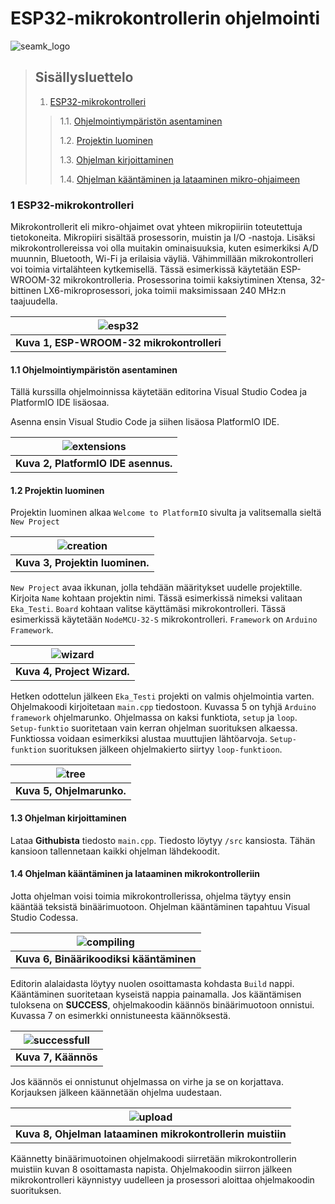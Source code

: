 [seamk_logo]:   /img/seamk_watermark.png
[esp32]:        /img/esp32.jpg
[extensions]:   /img/extensions.png
[creation]:     /img/create_project.png
[wizard]:       /img/project_wizard.png
[tree]:         /img/program_tree.png
[compiling]:    /img/compiling.png
[successfull]:  /img/successful_compilation.png
[upload]:       /img/upload_program.png

# ESP32-mikrokontrollerin ohjelmointi

![seamk_logo]

> ## Sisällysluettelo
>
> 1. [ESP32-mikrokontrolleri](#1-ESP32-mikrokontrolleri)
>
>> 1.1. [Ohjelmointiympäristön asentaminen](#11-ohjelmointiympäristön-asentaminen)
>>
>> 1.2. [Projektin luominen](#12-projektin-luominen)
>>
>> 1.3. [Ohjelman kirjoittaminen](#13-ohjelman-kirjoittaminen)
>>
>> 1.4. [Ohjelman kääntäminen ja lataaminen mikro-ohjaimeen](#14-ohjelman-kääntäminen-ja-lataaminen-mikrokontrolleriin)

### 1 ESP32-mikrokontrolleri
Mikrokontrollerit eli mikro-ohjaimet ovat yhteen mikropiiriin toteutettuja tietokoneita. Mikropiiri sisältää prosessorin, muistin ja I/O -nastoja. Lisäksi mikrokontrollereissa voi olla muitakin ominaisuuksia, kuten esimerkiksi A/D muunnin, Bluetooth, Wi-Fi ja erilaisia väyliä. Vähimmillään mikrokontrolleri voi toimia virtalähteen kytkemisellä. Tässä esimerkissä käytetään ESP-WROOM-32 mikrokontrolleria. Prosessorina toimii kaksiytiminen Xtensa, 32-bittinen LX6-mikroprosessori, joka toimii maksimissaan 240 MHz:n taajuudella.

| ![esp32] |
| :--: |
| <b>Kuva 1, ESP-WROOM-32 mikrokontrolleri |

#### 1.1 Ohjelmointiympäristön asentaminen
Tällä kurssilla ohjelmoinnissa käytetään editorina Visual Studio Codea ja PlatformIO IDE lisäosaa.

Asenna ensin Visual Studio Code ja siihen lisäosa PlatformIO IDE.

| ![extensions] |
| :--: |
| <b>Kuva 2, PlatformIO IDE asennus. |

#### 1.2 Projektin luominen
Projektin luominen alkaa `Welcome to PlatformIO` sivulta ja valitsemalla sieltä `New Project`

| ![creation] |
| :--: |
| <b>Kuva 3, Projektin luominen. |

`New Project` avaa ikkunan, jolla tehdään määritykset uudelle projektille. Kirjoita `Name` kohtaan projektin nimi. Tässä esimerkissä nimeksi valitaan `Eka_Testi`. 
`Board` kohtaan valitse käyttämäsi mikrokontrolleri. Tässä esimerkissä käytetään `NodeMCU-32-S` mikrokontrolleri.
`Framework` on `Arduino Framework`. 

| ![wizard] |
| :--: |
| <b>Kuva 4, Project Wizard. |

Hetken odottelun jälkeen `Eka_Testi` projekti on valmis ohjelmointia varten. Ohjelmakoodi kirjoitetaan `main.cpp` tiedostoon. Kuvassa 5 on tyhjä `Arduino framework` ohjelmarunko. Ohjelmassa on kaksi funktiota, `setup` ja `loop`. `Setup-funktio` suoritetaan vain kerran ohjelman suorituksen alkaessa. Funktiossa voidaan esimerkiksi alustaa muuttujien lähtöarvoja. `Setup-funktion` suorituksen jälkeen ohjelmakierto siirtyy `loop-funktioon`.

| ![tree] |
| :--: |
| <b>Kuva 5, Ohjelmarunko. |

#### 1.3 Ohjelman kirjoittaminen
Lataa __Githubista__ tiedosto `main.cpp`. Tiedosto löytyy `/src` kansiosta. Tähän kansioon tallennetaan kaikki ohjelman lähdekoodit.

#### 1.4 Ohjelman kääntäminen ja lataaminen mikrokontrolleriin
Jotta ohjelman voisi toimia mikrokontrollerissa, ohjelma täytyy ensin kääntää teksistä binäärimuotoon. Ohjelman kääntäminen tapahtuu Visual Studio Codessa.

| ![compiling] |
| :--: |
| <b>Kuva 6, Binäärikoodiksi kääntäminen |

Editorin alalaidasta löytyy nuolen osoittamasta kohdasta `Build` nappi. Kääntäminen suoritetaan kyseistä nappia painamalla. Jos kääntämisen tuloksena on __SUCCESS__, ohjelmakoodin käännös binäärimuotoon onnistui. Kuvassa 7 on esimerkki onnistuneesta käännöksestä.

| ![successfull] |
| :--: |
| <b>Kuva 7, Käännös |

Jos käännös ei onnistunut ohjelmassa on virhe ja se on korjattava. Korjauksen jälkeen käännetään ohjelma uudestaan.

| ![upload] |
| :--: |
| <b>Kuva 8, Ohjelman lataaminen mikrokontrollerin muistiin |

Käännetty binäärimuotoinen ohjelmakoodi siirretään mikrokontrollerin muistiin kuvan 8 osoittamasta napista. Ohjelmakoodin siirron jälkeen mikrokontrolleri käynnistyy uudelleen ja prosessori aloittaa ohjelmakoodin suorituksen.
